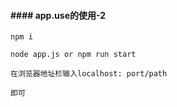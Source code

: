 #### #### app.use的使用-2

```
npm i

node app.js or npm run start

在浏览器地址栏输入localhost: port/path

即可

```
